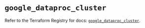# `google_dataproc_cluster`

Refer to the Terraform Registry for docs: [`google_dataproc_cluster`](https://registry.terraform.io/providers/hashicorp/google/6.46.0/docs/resources/dataproc_cluster).
